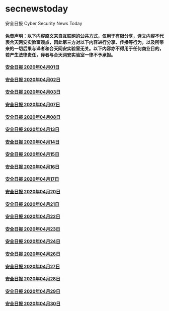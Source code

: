 # secnewstoday

安全日报 Cyber Security News Today

#### 免责声明：以下内容原文来自互联网的公共方式，仅用于有限分享，译文内容不代表合天网安实验室观点，因此第三方对以下内容进行分享、传播等行为，以及所带来的一切后果与译者和合天网安实验室无关。以下内容亦不得用于任何商业目的，若产生法律责任，译者与合天网安实验室一律不予承担。

#### [安全日报 2020年04月01日](https://github.com/hetianlab/secnewstoday/blob/master/April.2020/secnews-20200401.md)
#### [安全日报 2020年04月02日](https://github.com/hetianlab/secnewstoday/blob/master/April.2020/secnews-20200402.md)
#### [安全日报 2020年04月03日](https://github.com/hetianlab/secnewstoday/blob/master/April.2020/secnews-20200403.md)
#### [安全日报 2020年04月07日](https://github.com/hetianlab/secnewstoday/blob/master/April.2020/secnews-20200407.md)
#### [安全日报 2020年04月08日](https://github.com/hetianlab/secnewstoday/blob/master/April.2020/secnews-20200408.md)
#### [安全日报 2020年04月13日](https://github.com/hetianlab/secnewstoday/blob/master/April.2020/secnews-20200413.md)
#### [安全日报 2020年04月14日](https://github.com/hetianlab/secnewstoday/blob/master/April.2020/secnews-20200414.md)
#### [安全日报 2020年04月15日](https://github.com/hetianlab/secnewstoday/blob/master/April.2020/secnews-20200415.md)
#### [安全日报 2020年04月16日](https://github.com/hetianlab/secnewstoday/blob/master/April.2020/secnews-20200416.md)
#### [安全日报 2020年04月17日](https://github.com/hetianlab/secnewstoday/blob/master/April.2020/secnews-20200417.md)
#### [安全日报 2020年04月20日](https://github.com/hetianlab/secnewstoday/blob/master/April.2020/secnews-20200420.md)
#### [安全日报 2020年04月21日](https://github.com/hetianlab/secnewstoday/blob/master/April.2020/secnews-20200421.md)
#### [安全日报 2020年04月22日](https://github.com/hetianlab/secnewstoday/blob/master/April.2020/secnews-20200422.md)
#### [安全日报 2020年04月23日](https://github.com/hetianlab/secnewstoday/blob/master/April.2020/secnews-20200423.md)
#### [安全日报 2020年04月24日](https://github.com/hetianlab/secnewstoday/blob/master/April.2020/secnews-20200424.md)
#### [安全日报 2020年04月26日](https://github.com/hetianlab/secnewstoday/blob/master/April.2020/secnews-20200426.md)
#### [安全日报 2020年04月27日](https://github.com/hetianlab/secnewstoday/blob/master/April.2020/secnews-20200427.md)
#### [安全日报 2020年04月28日](https://github.com/hetianlab/secnewstoday/blob/master/April.2020/secnews-20200428.md)
#### [安全日报 2020年04月29日](https://github.com/hetianlab/secnewstoday/blob/master/April.2020/secnews-20200429.md)
#### [安全日报 2020年04月30日](https://github.com/hetianlab/secnewstoday/blob/master/April.2020/secnews-20200430.md)
